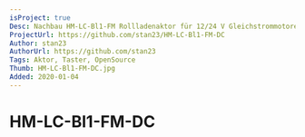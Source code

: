 ```yaml
---
isProject: true
Desc: Nachbau HM-LC-Bl1-FM Rollladenaktor für 12/24 V Gleichstrommotoren (z.B. Plissee)
ProjectUrl: https://github.com/stan23/HM-LC-Bl1-FM-DC
Author: stan23
AuthorUrl: https://github.com/stan23
Tags: Aktor, Taster, OpenSource
Thumb: HM-LC-Bl1-FM-DC.jpg
Added: 2020-01-04
---
```


# HM-LC-Bl1-FM-DC

